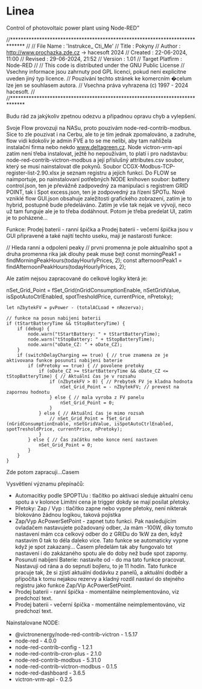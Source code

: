 # Linea
Control of photovoltaic power plant using Node-RED”

//*****************************************************************************
//
// File Name        : 'Instrukce_ Cti_Me'
// Title            : Pokyny
// Author           : http://www.prochazka.zde.cz -> hacesoft 2024
// Created          : 22-06-2024, 11:00
// Revised          : 29-06-2024, 21:52
// Version          : 1.01
// Target Platfirm  : Node-RED
//
// This code is distributed under the GNU Public License
// Vsechny informace jsou zahrnuty pod GPL licenci, pokud není explicitne uveden jiný typ licence.
// Pouzivání techto stránek ke komercním �celum lze jen se souhlasem autora.
// Vsechna práva vyhrazena (c) 1997 - 2024 hacesoft.
//
//*****************************************************************************

Budu rád za jakýkoliv zpetnou odezvu a případnou opravu chyb a vylepšení.

Svoje Flow provozuji na NASu, proto pouzivám node-red-contrib-modbus.
Sice to zle pouzivat i na Cerbu, ale to je tím jednak zpomalováno, a zadruhe, flow vidi kdokoliv je admin FVE a to se me nelibi, aby tam 
nahližela instalační firma nebo nekdo www.deltagreen.cz.
Node victron-vrm-api zatím není třeba instalovat, ježtě ho nepoužívám, to platí i pro nadstavbu: node-red-contrib-victron-modbus a její příslušný 
attributes.csv soubor, který se musí nainstalovat dle pokynů. 
Soubor CCGX-Modbus-TCP-register-list-2.90.xlsx je seznam registru a jejích funkcí.
Do FLOW se naimportuje, po nainstalovaní potřebných NODE knihoven soubor: battery control.json, ten je převážně zadpovedný za manipulaci s
registrem GRID POINT, tak i Spot excess.json, ten je zodpovedný za řízení SPOTu. 
Nově vzniklé flow GUI.json obsahuje zaležitosti grafického zobrazení, zatím je to hybrid, postupně bude předeláváno.
Zatím je vše tak nejak ve vývoji, neco už tam funguje ale je to třeba dodáhnout. Potom je třeba predelat UI, zatím je to poházené...

Funkce: Prodej baterii - ranní špička a Prodej baterii - večerní špička jsou v GUI připravené a také najití techto useku,
maji je nastarosti funkce:

  // Hleda ranni a odpoleni peaky
  // prvni promenna je pole aktualniho spot a druha promenna rika jak dlouhy peak muse bejt
  const morningPeak1 = findMorningPeakHours(todayHourlyPrices, 2);
  const afternoonPeak1 = findAfternoonPeakHours(todayHourlyPrices, 2);

Ale zatím nejsou zapracované do celkové logiky která je:

nSet_Grid_Point = fSet_Grid(nGridConsumptionEnable, nSetGridValue, isSpotAutoCtrlEnabled, spotTresholdPrice, currentPrice, nPretoky);    

    let nZbytekFV = pvPower - (totalACLoad + nRezerva);

    // funkce na posun nabijeni baterii
    if (tStartBatteryTime && tStopBatteryTime) {
        if (debug) {
            node.warn("tStartBattery: " + tStartBatteryTime);
            node.warn("tStopBattery: " + tStopBatteryTime);
            node.warn("oDate_CZ: " + oDate_CZ);
        }
        if (switchDelayCharging == true) { // true znamena ze je aktivovana funkce posunuti nabijeni baterie
            if (nPretoky == true) { // povolene pretoky
                if (oDate_CZ >= tStartBatteryTime && oDate_CZ <= tStopBatteryTime) { // Aktuální čas je v rozsahu
                    if (nZbytekFV > 0) { // Prebytek FV je kladna hodnota
                        nSet_Grid_Point = - nZbytekFV; // prevest na zapornou hodnotu
                    } else { // mala vyroba z FV panelu
                        nSet_Grid_Point = 0;
                    }
                } else { // Aktuální čas je mimo rozsah
                    // nSet_Grid_Point = fSet_Grid (nGridConsumptionEnable, nSetGridValue, isSpotAutoCtrlEnabled, spotTresholdPrice, currentPrice, nPretoky);    
                }
            } else { // Čas začátku nebo konce není nastaven
                nSet_Grid_Point = 0;
            }
        }
    }

Zde potom zapracuji...Casem

Vysvětlení významu přepínačů:

- Automacitky podle SPOPTUu : tlačítko po aktivaci sleduje aktualní cenu spotu a v kolonce Limitni cena je trigger dokdy se mají posílat přetoky.
- Přetoky: Zap / Vyp : tlačítko zapne nebo vypne přetoky, není nikterak blokováno žádnou logikou, taková pojistka
- Zap/Vyp AcPowerSetPoint - zapnet tuto funkci. Pak nasledujícím ovladačem nastavujete požadovaný odber, Ja mám -100W, díky tomuto nastavení mám cca celkový odber do z GRIDu do 1kW za den, 
			    když nastavím 0 tak to déla daleko více. Tato funkce se automaticky vypne když je spot zakazaný... Časem předelám tak aby fungovalo tot nastavení 
			    i do zakázaného spotu ale do doby než bude spot zaporny.
- Posunutí nabíjení Baterie: nastavíte od - do ma tato funkce pracovat. Nastavuji od rána a do sepnutí bojleru, to je 11 hodin. Tato funkce pracuje tak, že si zjistí aktuální dodávku
			     z panelů, a aktuální dodběr a připočíta k tomu nejakou rezervy a kladný rozdíl nastaví do stejného registru jako funkce Zap/Vip AcPowerSetPoint.
- Prodej baterii - ranní špička - momentálne neimplementováno, viz predchozí text.
- Prodej baterii - večerní špička - momentálne neimplementováno, viz predchozí text.
				

Nainstalovane NODE:

- @victronenergy/node-red-contrib-victron - 1.5.17
- node-red - 4.0.0
- node-red-contrib-config - 1.2.1
- node-red-contrib-cron-plus - 2.1.0
- node-red-contrib-modbus - 5.31.0
- node-red-contrib-victron-modbus - 0.1.5
- node-red-dashboard - 3.6.5
- victron-vrm-api - 0.2.5


